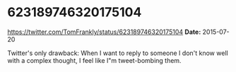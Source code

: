 # 623189746320175104
https://twitter.com/TomFrankly/status/623189746320175104
**Date:** 2015-07-20

Twitter's only drawback: When I want to reply to someone I don't know well with a complex thought, I feel like I"m tweet-bombing them.
